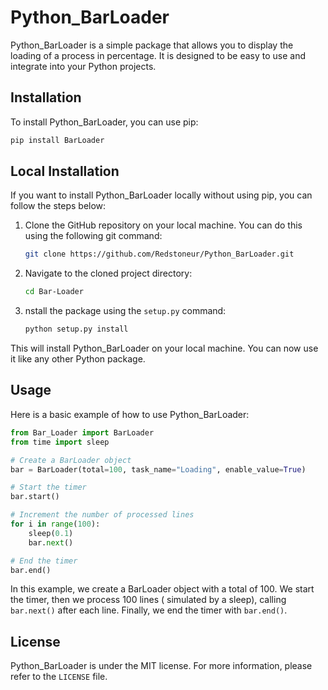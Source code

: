 # Python_BarLoader

Python_BarLoader is a simple package that allows you to display the loading of a process in percentage. It is designed
to be easy to use and integrate into your Python projects.

## Installation

To install Python_BarLoader, you can use pip:

```bash
pip install BarLoader
```

## Local Installation

If you want to install Python_BarLoader locally without using pip, you can follow the steps below:

1. Clone the GitHub repository on your local machine. You can do this using the following git command:
    ```bash
    git clone https://github.com/Redstoneur/Python_BarLoader.git
    ```
2. Navigate to the cloned project directory:
    ```bash
    cd Bar-Loader
    ```
3. nstall the package using the `setup.py` command:
    ```bash
    python setup.py install
    ```

This will install Python_BarLoader on your local machine. You can now use it like any other Python package.

## Usage

Here is a basic example of how to use Python_BarLoader:

```python
from Bar_Loader import BarLoader
from time import sleep

# Create a BarLoader object
bar = BarLoader(total=100, task_name="Loading", enable_value=True)

# Start the timer
bar.start()

# Increment the number of processed lines
for i in range(100):
    sleep(0.1)
    bar.next()

# End the timer
bar.end()
```

In this example, we create a BarLoader object with a total of 100. We start the timer, then we process 100 lines (
simulated by a sleep), calling `bar.next()` after each line. Finally, we end the timer with `bar.end()`.

## License

Python_BarLoader is under the MIT license. For more information, please refer to the `LICENSE` file.